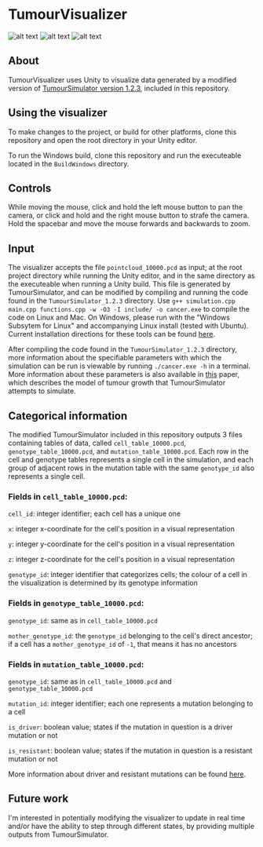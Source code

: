 # TumourVisualizer

![alt text](https://github.com/Spenca/UnityTumourSimulator/blob/master/Visualization1Screenshot1.png)
![alt text](https://github.com/Spenca/UnityTumourSimulator/blob/master/Visualization2Screenshot1.png)
![alt text](https://github.com/Spenca/UnityTumourSimulator/blob/master/Visualization2Screenshot2.png)

## About
TumourVisualizer uses Unity to visualize data generated by a modified version of [TumourSimulator version 1.2.3](https://www2.ph.ed.ac.uk/~bwaclaw/cancer-code/), included in this repository.

## Using the visualizer
To make changes to the project, or build for other platforms, clone this repository and open the root directory in your Unity editor.

To run the Windows build, clone this repository and run the executeable located in the `BuildWindows` directory.

## Controls
While moving the mouse, click and hold the left mouse button to pan the camera, or click and hold and the right mouse button to strafe the camera. Hold the spacebar and move the mouse forwards and backwards to zoom.

## Input
The visualizer accepts the file `pointcloud_10000.pcd` as input; at the root project directory while running the Unity editor, and in the same directory as the executeable when running a Unity build. This file is generated by TumourSimulator, and can be modified by compiling and running the code found in the `TumourSimulator_1.2.3` directory. Use `g++ simulation.cpp main.cpp functions.cpp -w -O3 -I include/ -o cancer.exe` to compile the code on Linux and Mac. On Windows, please run with the "Windows Subsytem for Linux" and accompanying Linux install (tested with Ubuntu). Current installation directions for these tools can be found [here](https://docs.microsoft.com/en-us/windows/wsl/install-win10).


After compiling the code found in the `TumourSimulator_1.2.3` directory, more information about the specifiable parameters with which the simulation can be run is viewable by running `./cancer.exe -h` in a terminal. More information about these parameters is also available in [this](https://www.nature.com/articles/nature14971) paper, which describes the model of tumour growth that TumourSimulator attempts to simulate.

## Categorical information
The modified TumourSimulator included in this repository outputs 3 files containing tables of data, called `cell_table_10000.pcd`, `genotype_table_10000.pcd`, and `mutation_table_10000.pcd`. Each row in the cell and genotype tables represents a single cell in the simulation, and each group of adjacent rows in the mutation table with the same `genotype_id` also represents a single cell.

### Fields in `cell_table_10000.pcd`:
`cell_id`: integer identifier; each cell has a unique one

`x`: integer x-coordinate for the cell's position in a visual representation

`y`: integer y-coordinate for the cell's position in a visual representation

`z`: integer z-coordinate for the cell's position in a visual representation

`genotype_id`: integer identifier that categorizes cells; the colour of a cell in the visualization is determined by its genotype information

### Fields in `genotype_table_10000.pcd`:
`genotype_id`: same as in `cell_table_10000.pcd`

`mother_genotype_id`: the `genotype_id` belonging to the cell's direct ancestor; if a cell has a `mother_genotype_id` of `-1`, that means it has no ancestors

### Fields in `mutation_table_10000.pcd`:
`genotype_id`: same as in `cell_table_10000.pcd` and `genotype_table_10000.pcd`

`mutation_id`: integer identifier; each one represents a mutation belonging to a cell

`is_driver`: boolean value; states if the mutation in question is a driver mutation or not

`is_resistant`: boolean value; states if the mutation in question is a resistant mutation or not

More information about driver and resistant mutations can be found [here](https://www.nature.com/articles/nature14971).

## Future work
I'm interested in potentially modifying the visualizer to update in real time and/or have the ability to step through different states, by providing multiple outputs from TumourSimulator.
